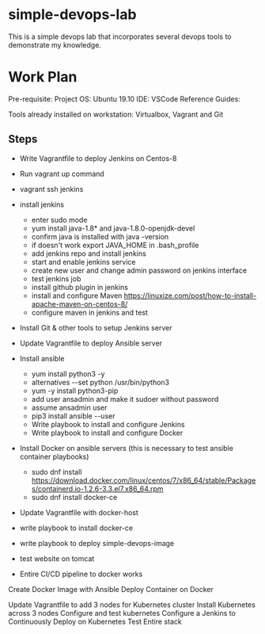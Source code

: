 # simple-devops-lab
This is a simple devops lab that incorporates several devops tools to demonstrate my knowledge.

# Work Plan
Pre-requisite:
Project OS: Ubuntu 19.10
IDE: VSCode
Reference Guides:


Tools already installed on workstation: Virtualbox, Vagrant and Git

## Steps
* Write Vagrantfile to deploy Jenkins on Centos-8
* Run vagrant up command
* vagrant ssh jenkins
* install jenkins
    * enter sudo mode
    * yum install java-1.8* and java-1.8.0-openjdk-devel
    * confirm java is installed with java -version
    * if doesn't work export JAVA_HOME in .bash_profile
    * add jenkins repo and install jenkins
    * start and enable jenkins service
    * create new user and change admin password on jenkins interface
    * test jenkins job
    * install github plugin in jenkins
    * install and configure Maven https://linuxize.com/post/how-to-install-apache-maven-on-centos-8/
    * configure maven in jenkins and test
* Install Git & other tools to setup Jenkins server

* Update Vagrantfile to deploy Ansible server

* Install ansible
    * yum install python3 -y
    * alternatives --set python /usr/bin/python3
    * yum -y install python3-pip
    * add user ansadmin and make it sudoer without password
    * assume ansadmin user
    * pip3 install ansible --user
    * Write playbook to install and configure Jenkins
    * Write playbook to install and configure Docker

* Install Docker on ansible servers (this is necessary to test ansible container playbooks)
    * sudo dnf install https://download.docker.com/linux/centos/7/x86_64/stable/Packages/containerd.io-1.2.6-3.3.el7.x86_64.rpm
    * sudo dnf install docker-ce

* Update Vagrantfile with docker-host
* write playbook to install docker-ce
* write playbook to deploy simple-devops-image
* test website on tomcat
* Entire CI/CD pipeline to docker works



Create Docker Image with Ansible
Deploy Container on Docker

Update Vagrantfile to add 3 nodes for Kubernetes cluster
Install Kubernetes across 3 nodes
Configure and test kubernetes
Configure a Jenkins to Continuously Deploy on Kubernetes
Test Entire stack

